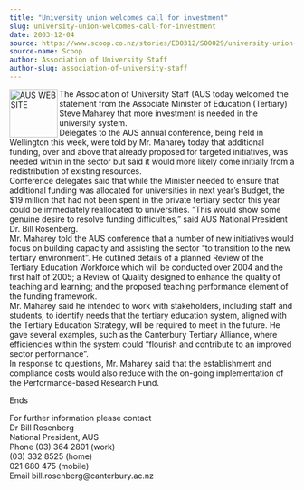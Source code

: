 ```yaml
---
title: "University union welcomes call for investment"
slug: university-union-welcomes-call-for-investment
date: 2003-12-04
source: https://www.scoop.co.nz/stories/ED0312/S00029/university-union-welcomes-call-for-investment.htm
source-name: Scoop
author: Association of University Staff
author-slug: association-of-university-staff
---
```


<p><img align="left" width="85" height="85" src="http://www.aus.ac.nz/pictures/logo.gif" alt="AUS WEB SITE" border="0">The Association of
University Staff (AUS today welcomed the statement from the
Associate Minister of Education (Tertiary) Steve Maharey
that more investment is needed in the university system.
<br>Delegates to the AUS annual conference, being held in
Wellington this week, were told by Mr. Maharey today that
additional funding, over and above that already proposed for
targeted initiatives, was needed within in the sector but
said it would more likely come initially from a
redistribution of existing resources.<br>Conference
delegates said that while the Minister needed to ensure that
additional funding was allocated for universities in next
year’s Budget, the $19 million that had not been spent in
the private tertiary sector this year could be immediately
reallocated to universities. “This would show some genuine
desire to resolve funding difficulties,” said AUS National
President Dr. Bill Rosenberg.<br>Mr. Maharey told the AUS
conference that a number of new initiatives would focus on
building capacity and assisting the sector “to transition to
the new tertiary environment”. He outlined details of a
planned Review of the Tertiary Education Workforce which
will be conducted over 2004 and the first half of 2005; a
Review of Quality designed to enhance the quality of
teaching and learning; and the proposed teaching performance
element of the funding framework.<br>Mr. Maharey said he
intended to work with stakeholders, including staff and
students, to identify needs that the tertiary education
system, aligned with the Tertiary Education Strategy, will
be required to meet in the future. He gave several examples,
such as the Canterbury Tertiary Alliance, where efficiencies
within the system could “flourish and contribute to an
improved sector performance”.<br>In response to questions,
Mr. Maharey said that the establishment and compliance costs
would also reduce with the on-going implementation of the
Performance-based Research Fund.<p>

<p>Ends</p>

<p>For further
information please contact<br>Dr Bill
Rosenberg					<br>National President, AUS				<br>Phone 	(03)
364 2801 (work)				<br>(03) 332 8525 (home)	 					<br>021
680 475 (mobile) 						<br>Email
	bill.rosenberg@canterbury.ac.nz	<br><p>